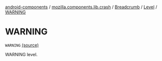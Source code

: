 [android-components](../../../index.md) / [mozilla.components.lib.crash](../../index.md) / [Breadcrumb](../index.md) / [Level](index.md) / [WARNING](./-w-a-r-n-i-n-g.md)

# WARNING

`WARNING` [(source)](https://github.com/mozilla-mobile/android-components/blob/master/components/lib/crash/src/main/java/mozilla/components/lib/crash/Breadcrumb.kt#L57)

WARNING level.

